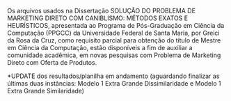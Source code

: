 Os arquivos usados na Dissertação SOLUÇÃO DO PROBLEMA DE MARKETING DIRETO COM CANIBLISMO: MÉTODOS EXATOS E HEURÍSTICOS, apresentada ao Programa de Pós-Graduação em Ciência da Computação (PPGCC) da Universidade Federal de Santa Maria, por Greici da Rosa da Cruz, como requisito parcial para obtenção do título de Mestre em Ciência da Computação, estão disponíveis a fim de auxiliar a comunidade acadêmica, em novas pesquisas com Problema de Marketing Direto com Oferta de Produtos.

*UPDATE dos resultados/planilha em andamento (aguardando finalizar as últimas duas instâncias: Modelo 1 Extra Grande Dissimilaridade e Modelo 1 Extra Grande Similaridade)
